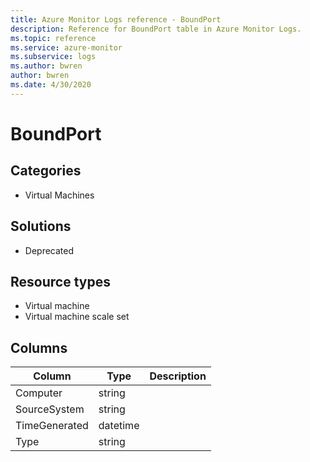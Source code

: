 ```yaml
---
title: Azure Monitor Logs reference - BoundPort
description: Reference for BoundPort table in Azure Monitor Logs.
ms.topic: reference
ms.service: azure-monitor
ms.subservice: logs
ms.author: bwren
author: bwren
ms.date: 4/30/2020
---
```


# BoundPort

 

## Categories

- Virtual Machines
## Solutions

- Deprecated
## Resource types

- Virtual machine
- Virtual machine scale set




## Columns

|Column|Type|Description|
|---|---|---|
|Computer|string||
|SourceSystem|string||
|TimeGenerated|datetime||
|Type|string||
